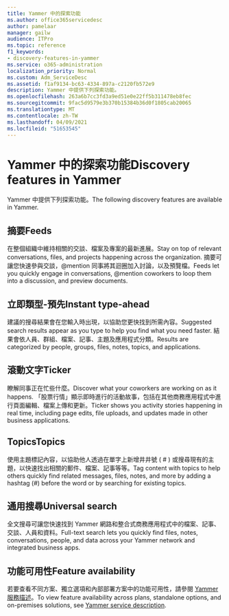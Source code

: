 ```yaml
---
title: Yammer 中的探索功能
ms.author: office365servicedesc
author: pamelaar
manager: gailw
audience: ITPro
ms.topic: reference
f1_keywords:
- discovery-features-in-yammer
ms.service: o365-administration
localization_priority: Normal
ms.custom: Adm_ServiceDesc
ms.assetid: f1af9134-bc63-4334-897a-c2120fb572e9
description: Yammer 中提供下列探索功能。
ms.openlocfilehash: 263a6b7cc3fd3a9ed51e0e22ff5b311478eb8fec
ms.sourcegitcommit: 9fac5d9579e3b370b15384b36d0f1805cab20065
ms.translationtype: MT
ms.contentlocale: zh-TW
ms.lasthandoff: 04/09/2021
ms.locfileid: "51653545"
---
```

# <a name="discovery-features-in-yammer"></a><span data-ttu-id="4feb4-103">Yammer 中的探索功能</span><span class="sxs-lookup"><span data-stu-id="4feb4-103">Discovery features in Yammer</span></span>

<span data-ttu-id="4feb4-104">Yammer 中提供下列探索功能。</span><span class="sxs-lookup"><span data-stu-id="4feb4-104">The following discovery features are available in Yammer.</span></span>
  
## <a name="feeds"></a><span data-ttu-id="4feb4-105">摘要</span><span class="sxs-lookup"><span data-stu-id="4feb4-105">Feeds</span></span>

<span data-ttu-id="4feb4-106">在整個組織中維持相關的交談、檔案及專案的最新進展。</span><span class="sxs-lookup"><span data-stu-id="4feb4-106">Stay on top of relevant conversations, files, and projects happening across the organization.</span></span> <span data-ttu-id="4feb4-107">摘要可讓您快速參與交談，@mention 同事將其迴圈加入討論，以及預覽檔。</span><span class="sxs-lookup"><span data-stu-id="4feb4-107">Feeds let you quickly engage in conversations, @mention coworkers to loop them into a discussion, and preview documents.</span></span>

## <a name="instant-type-ahead"></a><span data-ttu-id="4feb4-108">立即類型-預先</span><span class="sxs-lookup"><span data-stu-id="4feb4-108">Instant type-ahead</span></span>

<span data-ttu-id="4feb4-109">建議的搜尋結果會在您輸入時出現，以協助您更快找到所需內容。</span><span class="sxs-lookup"><span data-stu-id="4feb4-109">Suggested search results appear as you type to help you find what you need faster.</span></span> <span data-ttu-id="4feb4-110">結果會依人員、群組、檔案、記事、主題及應用程式分類。</span><span class="sxs-lookup"><span data-stu-id="4feb4-110">Results are categorized by people, groups, files, notes, topics, and applications.</span></span>
    
## <a name="ticker"></a><span data-ttu-id="4feb4-111">滾動文字</span><span class="sxs-lookup"><span data-stu-id="4feb4-111">Ticker</span></span>

<span data-ttu-id="4feb4-112">瞭解同事正在忙些什麼。</span><span class="sxs-lookup"><span data-stu-id="4feb4-112">Discover what your coworkers are working on as it happens.</span></span> <span data-ttu-id="4feb4-113">「股票行情」顯示即時進行的活動故事，包括在其他商務應用程式中進行頁面編輯、檔案上傳和更新。</span><span class="sxs-lookup"><span data-stu-id="4feb4-113">Ticker shows you activity stories happening in real time, including page edits, file uploads, and updates made in other business applications.</span></span>
  
## <a name="topics"></a><span data-ttu-id="4feb4-114">Topics</span><span class="sxs-lookup"><span data-stu-id="4feb4-114">Topics</span></span>

<span data-ttu-id="4feb4-115">使用主題標記內容，以協助他人透過在單字上新增井井號 ( # ) 或搜尋現有的主題，以快速找出相關的郵件、檔案、記事等等。</span><span class="sxs-lookup"><span data-stu-id="4feb4-115">Tag content with topics to help others quickly find related messages, files, notes, and more by adding a hashtag (#) before the word or by searching for existing topics.</span></span>
  
## <a name="universal-search"></a><span data-ttu-id="4feb4-116">通用搜尋</span><span class="sxs-lookup"><span data-stu-id="4feb4-116">Universal search</span></span>

<span data-ttu-id="4feb4-117">全文搜尋可讓您快速找到 Yammer 網路和整合式商務應用程式中的檔案、記事、交談、人員和資料。</span><span class="sxs-lookup"><span data-stu-id="4feb4-117">Full-text search lets you quickly find files, notes, conversations, people, and data across your Yammer network and integrated business apps.</span></span>
  
## <a name="feature-availability"></a><span data-ttu-id="4feb4-118">功能可用性</span><span class="sxs-lookup"><span data-stu-id="4feb4-118">Feature availability</span></span>

<span data-ttu-id="4feb4-119">若要查看不同方案、獨立選項和內部部署方案中的功能可用性，請參閱 [Yammer 服務描述](yammer-service-description.md)。</span><span class="sxs-lookup"><span data-stu-id="4feb4-119">To view feature availability across plans, standalone options, and on-premises solutions, see [Yammer service description](yammer-service-description.md).</span></span>
  
  
